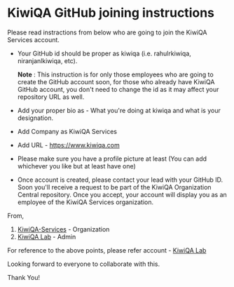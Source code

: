 # KiwiQA GitHub joining instructions

Please read instractions from below who are going to join the KiwiQA Services account.

- Your GitHub id should be proper as <name>kiwiqa (i.e. rahulrkiwiqa, niranjanlkiwiqa, etc).
  
  **Note** : This instruction is for only those employees who are going to create the GitHub account soon, for those who already have KiwiQA GitHub account, you don't need to change the id as it may affect your repository URL as well.

- Add your proper bio as - What you're doing at kiwiqa and what is your designation. 
- Add Company as KiwiQA Services
- Add URL - https://www.kiwiqa.com
- Please make sure you have a profile picture at least (You can add whichever you like but at least have one)
- Once account is created, please contact your lead with your GitHub ID. Soon you'll receive a request to be part of the KiwiQA Organization Central repository. Once you accept, your account will display you as an employee of the KiwiQA Services organization.

From, 
1. [KiwiQA-Services](https://github.com/KiwiQA-Services) - Organization
2. [KiwiQA Lab](https://github.com/kiwiqa-lab) - Admin 

For reference to the above points, please refer account - [KiwiQA Lab](https://github.com/kiwiqa-lab)

Looking forward to everyone to collaborate with this.

Thank You!
